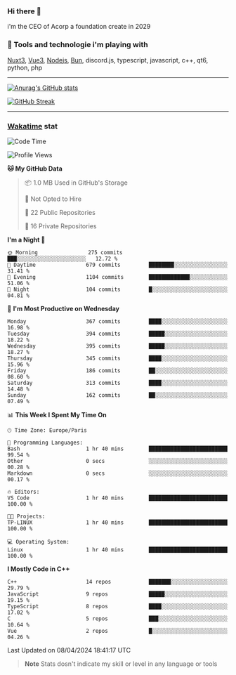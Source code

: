 ### Hi there 👋

i'm the CEO of Acorp a foundation create in 2029  

### 🧰 Tools and technologie i'm playing with

[Nuxt3](https://nuxt.com), [Vue3](https://vuejs.org/), [Nodejs](https://nodejs.org), [Bun](https://bun.sh/), discord.js, typescript, javascript, c++, qt6, python, php

---

[![Anurag's GitHub stats](https://github-readme-stats.vercel.app/api?username=ackimixs&show_icons=true&theme=github_dark&count_private=true)](https://www.ackimixs.xyz)

[![GitHub Streak](https://github-readme-streak-stats.herokuapp.com?user=Ackimixs&theme=github-dark-blue&date_format=j%20M%5B%20Y%5D&mode=weekly)](https://git.io/streak-stats)

---
 
 ### [Wakatime](https://wakatime.com/) stat

<!--START_SECTION:waka-->
![Code Time](http://img.shields.io/badge/Code%20Time-991%20hrs%2050%20mins-blue)

![Profile Views](http://img.shields.io/badge/Profile%20Views-0-blue)

**🐱 My GitHub Data** 

> 📦 1.0 MB Used in GitHub's Storage 
 > 
> 🚫 Not Opted to Hire
 > 
> 📜 22 Public Repositories 
 > 
> 🔑 16 Private Repositories 
 > 
**I'm a Night 🦉** 

```text
🌞 Morning                275 commits         ███░░░░░░░░░░░░░░░░░░░░░░   12.72 % 
🌆 Daytime                679 commits         ████████░░░░░░░░░░░░░░░░░   31.41 % 
🌃 Evening                1104 commits        █████████████░░░░░░░░░░░░   51.06 % 
🌙 Night                  104 commits         █░░░░░░░░░░░░░░░░░░░░░░░░   04.81 % 
```
📅 **I'm Most Productive on Wednesday** 

```text
Monday                   367 commits         ████░░░░░░░░░░░░░░░░░░░░░   16.98 % 
Tuesday                  394 commits         █████░░░░░░░░░░░░░░░░░░░░   18.22 % 
Wednesday                395 commits         █████░░░░░░░░░░░░░░░░░░░░   18.27 % 
Thursday                 345 commits         ████░░░░░░░░░░░░░░░░░░░░░   15.96 % 
Friday                   186 commits         ██░░░░░░░░░░░░░░░░░░░░░░░   08.60 % 
Saturday                 313 commits         ████░░░░░░░░░░░░░░░░░░░░░   14.48 % 
Sunday                   162 commits         ██░░░░░░░░░░░░░░░░░░░░░░░   07.49 % 
```


📊 **This Week I Spent My Time On** 

```text
🕑︎ Time Zone: Europe/Paris

💬 Programming Languages: 
Bash                     1 hr 40 mins        █████████████████████████   99.54 % 
Other                    0 secs              ░░░░░░░░░░░░░░░░░░░░░░░░░   00.28 % 
Markdown                 0 secs              ░░░░░░░░░░░░░░░░░░░░░░░░░   00.17 % 

🔥 Editors: 
VS Code                  1 hr 40 mins        █████████████████████████   100.00 % 

🐱‍💻 Projects: 
TP-LINUX                 1 hr 40 mins        █████████████████████████   100.00 % 

💻 Operating System: 
Linux                    1 hr 40 mins        █████████████████████████   100.00 % 
```

**I Mostly Code in C++** 

```text
C++                      14 repos            ███████░░░░░░░░░░░░░░░░░░   29.79 % 
JavaScript               9 repos             █████░░░░░░░░░░░░░░░░░░░░   19.15 % 
TypeScript               8 repos             ████░░░░░░░░░░░░░░░░░░░░░   17.02 % 
C                        5 repos             ███░░░░░░░░░░░░░░░░░░░░░░   10.64 % 
Vue                      2 repos             █░░░░░░░░░░░░░░░░░░░░░░░░   04.26 % 
```




 Last Updated on 08/04/2024 18:41:17 UTC
<!--END_SECTION:waka-->

> **Note**
> Stats dosn't indicate my skill or level in any language or tools

